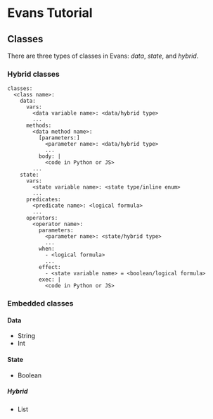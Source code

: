 # Evans Tutorial

## Classes

There are three types of classes in Evans: *data*, *state*, and *hybrid*.

### Hybrid classes

```
classes:
  <class name>:
    data:
      vars:
        <data variable name>: <data/hybrid type>
        ...
      methods:
        <data method name>:
          [parameters:]
            <parameter name>: <data/hybrid type>
            ...
          body: |
            <code in Python or JS>
        ...
    state:
      vars:
        <state variable name>: <state type/inline enum>
        ...
      predicates:
        <predicate name>: <logical formula>
        ...
      operators:
        <operator name>:
          parameters:
            <parameter name>: <state/hybrid type>
            ...
          when:
            - <logical formula>
            ...
          effect:
            - <state variable name> = <boolean/logical formula>
          exec: |
            <code in Python or JS>
```

### Embedded classes

#### Data
* String
* Int

#### State
* Boolean

##### Hybrid
* List

